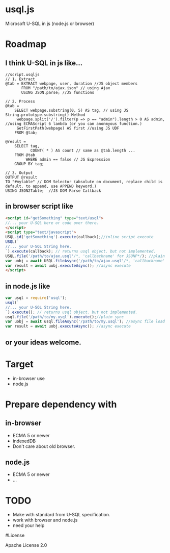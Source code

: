# usql.js
Microsoft U-SQL in js (node.js or browser)

# Roadmap

## I think U-SQL in js like...

```usql
//script.usqljs
// 1. Extract
@tab = EXTRACT webpage, user, duration //JS object members
       FROM "/path/to/ajax.json" // using Ajax
       USING JSON.parse; //JS functions

// 2. Process
@tab =
    SELECT webpage.substring(0, 5) AS tag, // using JS String.prototype.substring() Method
     webpage.split('/').filter(p => p == "admin").length > 0 AS admin, //using ECMAScript 6 lambda (or you can anonmyous function.)
     GetFirstPath(webpage) AS first //using JS UDF            
    FROM @tab;

@result =
    SELECT tag,
           COUNT( * ) AS count // same as @tab.length ...
    FROM @tab
         WHERE admin == false // JS Expression
    GROUP BY tag;
            
// 3. Output            
OUTPUT @result
TO "#mytable" // DOM Selector (absolute on document, replace child is default. to append, use APPEND keyword.)
USING JSON2Table;  //JS DOM Parse Callback
```

## in browser script like

```html
<script id="getSomething" type="text/usql">
//... your U-SQL here or code over there.
</script>
<script type="text/javascript">
USQL.id('getSomething').execute(callback);//inline script execute
USQL(`
//... your U-SQL String here.
`).execute(callback); // returns usql object. but not implemented.
USQL.file('/path/to/ajax.usql'/*, 'callbackname' for JSONP*/); //plain async. "thanable" usql object will be returned.
var uobj = await USQL.fileAsync('/path/to/ajax.usql'/*, 'callbackname' for JSONP*/); //ECMA7 async
var result = await uobj.executeAsync(); //async execute
</script>
```

## in node.js like

```js
var usql = require('usql');
usql(`
//... your U-SQL String here.
`).execute(); // returns usql object. but not implemented.
usql.file('/path/to/my.usql').execute();//plain sync
var uobj = await usql.fileAsync('/path/to/my.usql'); //async file load
var result = await uobj.executeAsync(); //async execute
```

## or your ideas welcome.

# Target

- in-browser use
- node.js

# Prepare dependency with

## in-browser

- ECMA 5 or newer
- indexedDB
- Don't care about old browser.

## node.js

- ECMA 5 or newer
- ...

# TODO

- Make with standard from U-SQL specification.
- work with browser and node.js
- need your help 

#License

Apache License 2.0
